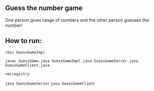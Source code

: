 ## Guess the number game
One person gives range of numbers and the other person guesses the number!


## How to run:

`rmic GuessGameImpl`

`javac GuessGame.java GuessGameImpl.java GuessGameServer.java GuessGameClient.java`

`rmiregistry`


`java GuessGameServer`
`java GuessGameClient`
